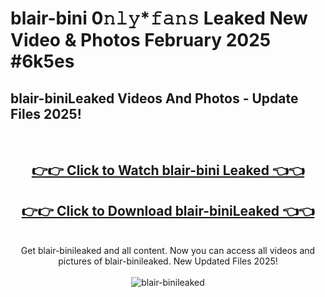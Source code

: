 # blair-bini 0𝚗𝚕𝚢*𝚏𝚊𝚗𝚜 Leaked New Video & Photos February 2025 #6k5es

<h2>blair-biniLeaked Videos And Photos - Update Files 2025!</h2>
<br>
<div align="center">
<h2><a href="https://mediaupload.pro?title=blair-bini&ref=11F" rel="nofollow">👉👉 Click to Watch blair-bini Leaked 👈👈</a></h2>
<h2><a href="https://mediaupload.pro?title=blair-bini&ref=11F" rel="nofollow">👉👉 Click to Download blair-biniLeaked 👈👈</a></h2>
<br>
Get blair-binileaked and all content. Now you can access all videos and pictures of blair-binileaked. New Updated Files 2025!
<br>
<br>
<a href="https://mediaupload.pro?title=blair-bini&ref=11F" rel="nofollow" data-target="animated-image.originalLink"><img src="https://i.ibb.co/Gkj2r4b/banner.png" alt="blair-binileaked" style="max-width: 100%; display: inline-block;" data-target="animated-image.originalImage"></a>
</div>
<br>

